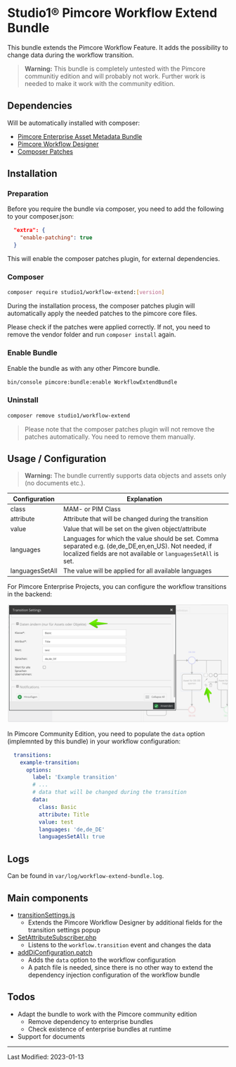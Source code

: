 # Studio1® Pimcore Workflow Extend Bundle

This bundle extends the Pimcore Workflow Feature. It adds the possibility to change data during the workflow transition.

> **Warning:** This bundle is completely untested with the Pimcore communitiy edition and will probably not work.
> Further work is needed to make it work with the community edition.

## Dependencies

Will be automatically installed with composer:

- [Pimcore Enterprise Asset Metadata Bundle](https://pimcore.com/docs/asset-metadata/current/)
- [Pimcore Workflow Designer](https://pimcore.com/docs/workflow-designer/current/)
- [Composer Patches](https://github.com/cweagans/composer-patches)

## Installation

### Preparation

Before you require the bundle via composer, you need to add the following to your composer.json:

```json
  "extra": {
    "enable-patching": true
  }
```

This will enable the composer patches plugin, for external dependencies.

### Composer

```bash
composer require studio1/workflow-extend:[version]
```

During the installation process, the composer patches plugin will automatically apply the 
needed patches to the pimcore core files.

Please check if the patches were applied correctly. If not, you need to remove the vendor folder and run `composer install` again.

### Enable Bundle

Enable the bundle as with any other Pimcore bundle.

```bash
bin/console pimcore:bundle:enable WorkflowExtendBundle
```

### Uninstall

```bash
composer remove studio1/workflow-extend
```
> Please note that the composer patches plugin will not remove the patches automatically. You need to remove them manually.

## Usage / Configuration

> **Warning:** The bundle currently supports data objects and assets only (no documents etc.).

| Configuration   | Explanation                                                                                                                                                           |
|-----------------|-----------------------------------------------------------------------------------------------------------------------------------------------------------------------|
| class           | MAM- or PIM Class                                                                                                                                                     |
| attribute       | Attribute that will be changed during the transition                                                                                                                  |
| value           | Value that will be set on the given object/attribute                                                                                                                  |
| languages       | Languages for which the value should be set. Comma separated e.g. (de,de_DE,en,en_US). Not needed, if localized fields are not available or `languagesSetAll` is set. |
| languagesSetAll | The value will be applied for all available languages                                                                                                                 |

For Pimcore Enterprise Projects, you can configure the workflow transitions in the backend:

![Backend Configuration](docs/backend_configuration.png)

In Pimcore Community Edition, you need to populate the `data` option (implemnted by this bundle) in your workflow
configuration:

```yaml
  transitions:
    example-transition:
      options:
        label: 'Example transition'
        # ...
        # data that will be changed during the transition
        data:
          class: Basic
          attribute: Title
          value: test
          languages: 'de,de_DE'
          languagesSetAll: true
```

## Logs

Can be found in `var/log/workflow-extend-bundle.log`.

## Main components

- [transitionSettings.js](src/Resources/public/js/pimcore/configuration/item/transitionSettings.js)
    - Extends the Pimcore Workflow Designer by additional fields for the transition settings popup
- [SetAttributeSubscriber.php](src/EventSubscriber/SetAttributeSubscriber.php)
    - Listens to the `workflow.transition` event and changes the data
- [addDiConfiguration.patch](patches/addDiConfiguration.patch)
    - Adds the `data` option to the workflow configuration
    - A patch file is needed, since there is no other way to extend the dependency injection configuration of the
      workflow bundle

## Todos

- Adapt the bundle to work with the Pimcore community edition
    - Remove dependency to enterprise bundles
    - Check existence of enterprise bundles at runtime
- Support for documents

---

Last Modified: 2023-01-13